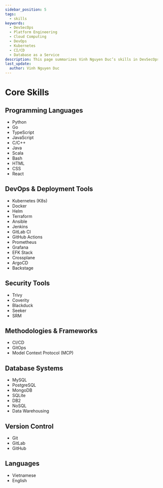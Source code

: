 ```yaml
---
sidebar_position: 5
tags:
  - skills
keywords:
  - DevSecOps
  - Platform Engineering
  - Cloud Computing
  - DevOps
  - Kubernetes
  - CI/CD
  - Database as a Service
description: This page summarizes Vinh Nguyen Duc’s skills in DevSecOps, Platform Engineering, and Cloud Computing.
last_update:
  author: Vinh Nguyen Duc
---
```


# Core Skills

## Programming Languages

- Python
- Go
- TypeScript
- JavaScript
- C/C++
- Java
- Scala
- Bash
- HTML
- CSS
- React

## DevOps & Deployment Tools

- Kubernetes (K8s)
- Docker
- Helm
- Terraform
- Ansible
- Jenkins
- GitLab CI
- GitHub Actions
- Prometheus
- Grafana
- EFK Stack
- Crossplane
- ArgoCD
- Backstage

## Security Tools

- Trivy
- Coverity
- Blackduck
- Seeker
- SRM

## Methodologies & Frameworks

- CI/CD
- GitOps
- Model Context Protocol (MCP)

## Database Systems

- MySQL
- PostgreSQL
- MongoDB
- SQLite
- DB2
- NoSQL
- Data Warehousing

## Version Control

- Git
- GitLab
- GitHub

## Languages

- Vietnamese
- English